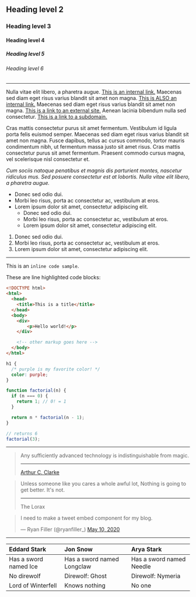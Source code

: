 <div id="headings">

<!-- # Heading level 1 -->
## Heading level 2
### Heading level 3
#### Heading level 4
##### Heading level 5
###### Heading level 6

</div>

---

<div id="text">

Nulla vitae elit libero, a pharetra augue. [This is an internal link.](/) Maecenas sed diam eget risus varius blandit sit amet non magna. [This is ALSO an internal link.](/blog) Maecenas sed diam eget risus varius blandit sit amet non magna. [This is a link to an external site.](https://sapper.svelte.dev) Aenean lacinia bibendum nulla sed consectetur. [This is a link to a subdomain.](https://colors.ryanfiller.com)

Cras mattis consectetur purus sit amet fermentum. Vestibulum id ligula porta felis euismod semper. Maecenas sed diam eget risus varius blandit sit amet non magna. Fusce dapibus, tellus ac cursus commodo, tortor mauris condimentum nibh, ut fermentum massa justo sit amet risus. Cras mattis consectetur purus sit amet fermentum. Praesent commodo cursus magna, vel scelerisque nisl consectetur et.

*Cum sociis natoque penatibus et magnis dis parturient montes, nascetur ridiculus mus.*
_Sed posuere consectetur est at lobortis._
_*Nulla vitae elit libero, a pharetra augue.*_

- Donec sed odio dui.
- Morbi leo risus, porta ac consectetur ac, vestibulum at eros.
- Lorem ipsum dolor sit amet, consectetur adipiscing elit.
  - Donec sed odio dui.
  - Morbi leo risus, porta ac consectetur ac, vestibulum at eros.
  - Lorem ipsum dolor sit amet, consectetur adipiscing elit.

1. Donec sed odio dui.
2. Morbi leo risus, porta ac consectetur ac, vestibulum at eros.
3. Lorem ipsum dolor sit amet, consectetur adipiscing elit.

</div>

---

<div id="code">

This is an `inline code sample`.

These are line highlighted code blocks:

```html {1, 3-5, 11}
<!DOCTYPE html>
<html>
  <head>
    <title>This is a title</title>
  </head>
  <body>
    <div>
        <p>Hello world!</p>
    </div>

    <!-- other markup goes here -->
  </body>
</html>
```

```css {2,3}
h1 {
  /* purple is my favorite color! */
  color: purple;
}
```

```javascript {3, 10}
function factorial(n) {
  if (n === 0) {
    return 1; // 0! = 1
  }

  return n * factorial(n - 1);
}

// returns 6
factorial(3);
```

</div>

---

<div id="blockquotes">

> Any sufficiently advanced technology is indistinguishable from magic.
> ***
> [Arthur C. Clarke](https://en.wikipedia.org/wiki/Arthur_C._Clarke)

> Unless someone like you cares a whole awful lot,
> Nothing is going to get better. It's not.
> ***
> The Lorax

<blockquote class="twitter-tweet"><p lang="en" dir="ltr">I need to make a tweet embed component for my blog.</p>&mdash; Ryan Filler (@ryanfiller_) <a href="https://twitter.com/ryanfiller_/status/1259280535421140998?ref_src=twsrc%5Etfw">May 10, 2020</a></blockquote>

</div>

---

<div id="tables">

<!-- TODO need to figure out how to do table caption -->
<!-- ?? https://www.npmjs.com/package/remark-grid-tables -->

| Eddard Stark          | Jon Snow                   | Arya Stark               |
|:--------------------- |:-------------------------- |:------------------------ |
| Has a sword named Ice | Has a sword named Longclaw | Has a sword named Needle |
| No direwolf           | Direwolf: Ghost            | Direwolf: Nymeria        |
| Lord of Winterfell    | Knows nothing              | No one                   |

</div>